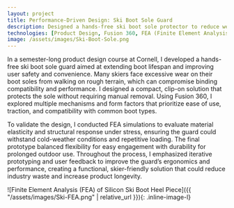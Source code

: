 ```yaml
---
layout: project
title: Performance-Driven Design: Ski Boot Sole Guard 
description: Designed a hands-free ski boot sole protector to reduce wear, improve traction, and increase convenience for skiers during off-slope walking.
technologies: [Product Design, Fusion 360, FEA (Finite Element Analysis), Material Testing, User-Centered Design, Rapid Prototyping, Design for Durability, Ergonomics]
image: /assets/images/Ski-Boot-Sole.png
---
```


In a semester-long product design course at Cornell, I developed a hands-free ski boot sole guard aimed at extending boot lifespan and improving user safety and convenience. Many skiers face excessive wear on their boot soles from walking on rough terrain, which can compromise binding compatibility and performance. I designed a compact, clip-on solution that protects the sole without requiring manual removal. Using Fusion 360, I explored multiple mechanisms and form factors that prioritize ease of use, traction, and compatibility with common boot types.

To validate the design, I conducted FEA simulations to evaluate material elasticity and structural response under stress, ensuring the guard could withstand cold-weather conditions and repetitive loading. The final prototype balanced flexibility for easy engagement with durability for prolonged outdoor use. Throughout the process, I emphasized iterative prototyping and user feedback to improve the guard’s ergonomics and performance, creating a functional, skier-friendly solution that could reduce industry waste and increase product longevity.

![Finite Element Analysis (FEA) of Silicon Ski Boot Heel Piece]({{ "/assets/images/Ski-FEA.png" | relative_url }}){: .inline-image-l}